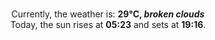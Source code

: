 <p  align="center"><br/>Currently, the weather is: <b> 29°C, <i>broken clouds</i></b></br>Today, the sun rises at <b>05:23</b> and sets at <b>19:16</b>.</p>